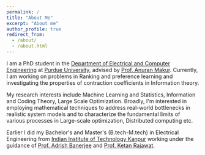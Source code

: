 ```yaml
---
permalink: /
title: "About Me"
excerpt: "About me"
author_profile: true
redirect_from: 
  - /about/
  - /about.html
---
```




I am a PhD student in the [Department of Electrical and Computer Engineering](https://engineering.purdue.edu/ECE) at [Purdue University](https://www.purdue.edu/), advised by [Prof. Anuran Makur](https://www.cs.purdue.edu/homes/amakur/index.html). Currently, I am working on problems in Ranking and preference learning and investigating the properties of contraction coefficients in Information theory.  

My research interests include Machine Learning and Statistics, Information and Coding Theory, Large Scale Optimization. Broadly, I'm interested in employing mathematical techniques to address real-world bottlenecks in realistic system models and to characterize the fundamental limits of various processes in Large-scale optimization, Distributed computing etc. 

Earlier I did my Bachelor's and Master's (B.tech-M.tech) in Electrical Engineering from [Indian Institute of Technology Kanpur](www.iitk.ac.in) working under the guidance of [Prof. Adrish Banerjee](https://home.iitk.ac.in/~adrish/) and [Prof. Ketan Rajawat](https://home.iitk.ac.in/~ketan/). 

